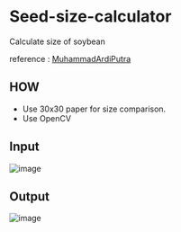 # Seed-size-calculator

Calculate size of soybean

reference : [MuhammadArdiPutra](https://github.com/MuhammadArdiPutra/medium_articles/tree/main/Measuring%20Object%20Size%20with%20OpenCV)

## HOW
* Use 30x30 paper for size comparison.
* Use OpenCV
  
## Input
![image](https://github.com/LEEINSEO-0118/Seed-size-calculator/assets/78094318/3eb760d6-415b-485c-a068-f323c9eff5e0)

## Output
![image](https://github.com/LEEINSEO-0118/Seed-size-calculator/assets/78094318/38bb4cc9-385a-4152-a9b6-2a82d3e42dc3)

